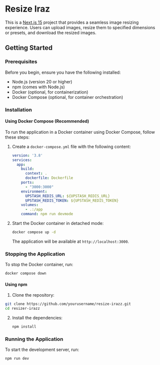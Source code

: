 # Resize Iraz

This is a [Next.js 15](https://nextjs.org) project that provides a seamless image resizing experience. Users can upload images, resize them to specified dimensions or presets, and download the resized images.

## Getting Started

### Prerequisites

Before you begin, ensure you have the following installed:

- Node.js (version 20 or higher)
- npm (comes with Node.js)
- Docker (optional, for containerization)
- Docker Compose (optional, for container orchestration)

### Installation

#### Using Docker Compose **(Recommended)**

To run the application in a Docker container using Docker Compose, follow these steps:

1. Create a `docker-compose.yml` file with the following content:

   ```yaml
   version: '3.8'
   services:
     app:
       build:
         context: .
         dockerfile: Dockerfile
       ports:
         - "3000:3000"
       environment:
         UPSTASH_REDIS_URL: ${UPSTASH_REDIS_URL}
         UPSTASH_REDIS_TOKEN: ${UPSTASH_REDIS_TOKEN}
       volumes:
         - .:/app
       command: npm run devmode
   ```

2. Start the Docker container in detached mode:

   ```bash
   docker compose up -d
   ```

   The application will be available at `http://localhost:3000`.

### Stopping the Application

To stop the Docker container, run:

   ```bash
   docker compose down
   ```

#### Using npm

   1. Clone the repository:

   ```bash
   git clone https://github.com/yourusername/resize-irazz.git
   cd resizer-irazz
   ```

2. Install the dependencies:

   ```bash
   npm install
   ```

### Running the Application

To start the development server, run:

   ```bash
   npm run dev
   ```
